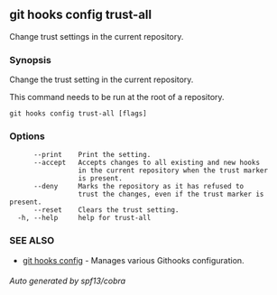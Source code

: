 ## git hooks config trust-all

Change trust settings in the current repository.

### Synopsis

Change the trust setting in the current repository.

This command needs to be run at the root of a repository.

```
git hooks config trust-all [flags]
```

### Options

```
      --print    Print the setting.
      --accept   Accepts changes to all existing and new hooks
                 in the current repository when the trust marker
                 is present.
      --deny     Marks the repository as it has refused to
                 trust the changes, even if the trust marker is present.
      --reset    Clears the trust setting.
  -h, --help     help for trust-all
```

### SEE ALSO

- [git hooks config](git_hooks_config.md) - Manages various Githooks
  configuration.

###### Auto generated by spf13/cobra
